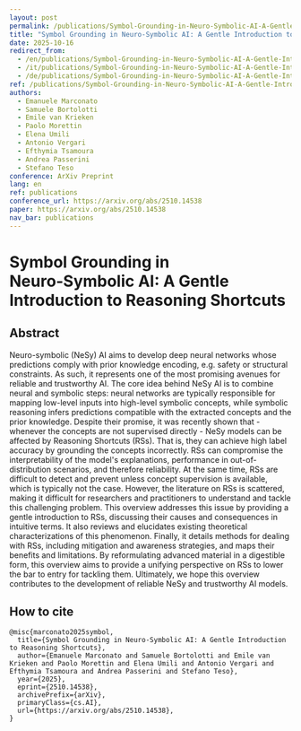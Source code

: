 ```yaml
---
layout: post
permalink: /publications/Symbol-Grounding-in-Neuro‑Symbolic-AI-A-Gentle-Introduction-to-Reasoning-Shortcuts.html
title: "Symbol Grounding in Neuro‑Symbolic AI: A Gentle Introduction to Reasoning Shortcuts"
date: 2025-10-16
redirect_from:
  - /en/publications/Symbol-Grounding-in-Neuro‑Symbolic-AI-A-Gentle-Introduction-to-Reasoning-Shortcuts.html
  - /it/publications/Symbol-Grounding-in-Neuro‑Symbolic-AI-A-Gentle-Introduction-to-Reasoning-Shortcuts.html
  - /de/publications/Symbol-Grounding-in-Neuro‑Symbolic-AI-A-Gentle-Introduction-to-Reasoning-Shortcuts.html
ref: /publications/Symbol-Grounding-in-Neuro‑Symbolic-AI-A-Gentle-Introduction-to-Reasoning-Shortcuts.html
authors:
  - Emanuele Marconato
  - Samuele Bortolotti
  - Emile van Krieken
  - Paolo Morettin
  - Elena Umili
  - Antonio Vergari
  - Efthymia Tsamoura
  - Andrea Passerini
  - Stefano Teso
conference: ArXiv Preprint
lang: en
ref: publications
conference_url: https://arxiv.org/abs/2510.14538
paper: https://arxiv.org/abs/2510.14538
nav_bar: publications
---
```


# Symbol Grounding in Neuro‑Symbolic AI: A Gentle Introduction to Reasoning Shortcuts

## Abstract

Neuro-symbolic (NeSy) AI aims to develop deep neural networks whose predictions comply with prior knowledge encoding, e.g. safety or structural constraints. As such, it represents one of the most promising avenues for reliable and trustworthy AI. The core idea behind NeSy AI is to combine neural and symbolic steps: neural networks are typically responsible for mapping low-level inputs into high-level symbolic concepts, while symbolic reasoning infers predictions compatible with the extracted concepts and the prior knowledge. Despite their promise, it was recently shown that - whenever the concepts are not supervised directly - NeSy models can be affected by Reasoning Shortcuts (RSs). That is, they can achieve high label accuracy by grounding the concepts incorrectly. RSs can compromise the interpretability of the model's explanations, performance in out-of-distribution scenarios, and therefore reliability. At the same time, RSs are difficult to detect and prevent unless concept supervision is available, which is typically not the case. However, the literature on RSs is scattered, making it difficult for researchers and practitioners to understand and tackle this challenging problem. This overview addresses this issue by providing a gentle introduction to RSs, discussing their causes and consequences in intuitive terms. It also reviews and elucidates existing theoretical characterizations of this phenomenon. Finally, it details methods for dealing with RSs, including mitigation and awareness strategies, and maps their benefits and limitations. By reformulating advanced material in a digestible form, this overview aims to provide a unifying perspective on RSs to lower the bar to entry for tackling them. Ultimately, we hope this overview contributes to the development of reliable NeSy and trustworthy AI models. 

## How to cite

```
@misc{marconato2025symbol,
  title={Symbol Grounding in Neuro-Symbolic AI: A Gentle Introduction to Reasoning Shortcuts}, 
  author={Emanuele Marconato and Samuele Bortolotti and Emile van Krieken and Paolo Morettin and Elena Umili and Antonio Vergari and Efthymia Tsamoura and Andrea Passerini and Stefano Teso},
  year={2025},
  eprint={2510.14538},
  archivePrefix={arXiv},
  primaryClass={cs.AI},
  url={https://arxiv.org/abs/2510.14538}, 
}
```